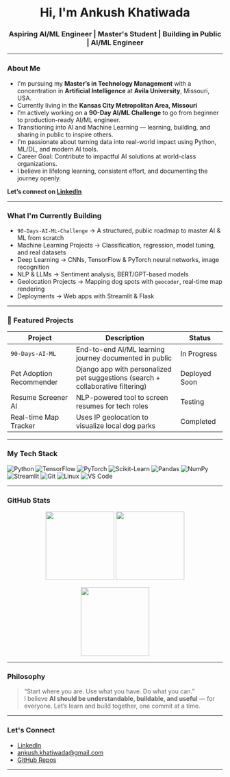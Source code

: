 <h1 align="center">Hi, I'm Ankush Khatiwada </h1>
<h3 align="center">Aspiring AI/ML Engineer | Master's Student | Building in Public | AI/ML Engineer</h3>

---

### About Me

-  I'm pursuing my **Master’s in Technology Management** with a concentration in **Artificial Intelligence** at **Avila University**, Missouri, USA.  
-  Currently living in the **Kansas City Metropolitan Area, Missouri**  
-  I’m actively working on a **90-Day AI/ML Challenge** to go from beginner to production-ready AI/ML engineer.  
-  Transitioning into AI and Machine Learning — learning, building, and sharing in public to inspire others.  
-  I'm passionate about turning data into real-world impact using Python, ML/DL, and modern AI tools.  
-  Career Goal: Contribute to impactful AI solutions at world-class organizations.  
-  I believe in lifelong learning, consistent effort, and documenting the journey openly.  

 **Let’s connect on [LinkedIn](https://www.linkedin.com/in/ankush-khatiwada-882a4a16a/)**

---

###  What I'm Currently Building

- `90-Days-AI-ML-Challenge` → A structured, public roadmap to master AI & ML from scratch  
-  Machine Learning Projects → Classification, regression, model tuning, and real datasets  
-  Deep Learning → CNNs, TensorFlow & PyTorch neural networks, image recognition  
-  NLP & LLMs → Sentiment analysis, BERT/GPT-based models  
-  Geolocation Projects → Mapping dog spots with `geocoder`, real-time map rendering  
-  Deployments → Web apps with Streamlit & Flask  

---

### 📁 Featured Projects

| Project | Description | Status |
|--------|-------------|--------|
| `90-Days-AI-ML` | End-to-end AI/ML learning journey documented in public |  In Progress |
| Pet Adoption Recommender | Django app with personalized pet suggestions (search + collaborative filtering) |  Deployed Soon |
| Resume Screener AI | NLP-powered tool to screen resumes for tech roles |  Testing |
| Real-time Map Tracker | Uses IP geolocation to visualize local dog parks |  Completed |

---

###  My Tech Stack

![Python](https://img.shields.io/badge/Python-3776AB?style=flat-square&logo=python&logoColor=white)
![TensorFlow](https://img.shields.io/badge/TensorFlow-FF6F00?style=flat-square&logo=tensorflow&logoColor=white)
![PyTorch](https://img.shields.io/badge/PyTorch-EE4C2C?style=flat-square&logo=pytorch&logoColor=white)
![Scikit-Learn](https://img.shields.io/badge/Scikit--Learn-F7931E?style=flat-square&logo=scikit-learn&logoColor=white)
![Pandas](https://img.shields.io/badge/Pandas-150458?style=flat-square&logo=pandas&logoColor=white)
![NumPy](https://img.shields.io/badge/NumPy-013243?style=flat-square&logo=numpy&logoColor=white)
![Streamlit](https://img.shields.io/badge/Streamlit-FF4B4B?style=flat-square&logo=streamlit&logoColor=white)
![Git](https://img.shields.io/badge/Git-F05032?style=flat-square&logo=git&logoColor=white)
![Linux](https://img.shields.io/badge/Linux-FCC624?style=flat-square&logo=linux&logoColor=black)
![VS Code](https://img.shields.io/badge/VS_Code-007ACC?style=flat-square&logo=visual-studio-code&logoColor=white)

---

###  GitHub Stats
<p align="center">
  <img src="https://github-readme-stats.vercel.app/api?username=Ankush-Khatiwadaa&show_icons=true&theme=tokyonight&count_private=true" height="160" />
  <img src="https://github-readme-stats.vercel.app/api/top-langs/?username=Ankush-Khatiwadaa&layout=compact&theme=tokyonight" height="160" />
</p>

<p align="center">
  <img src="https://github-readme-streak-stats.herokuapp.com/?user=Ankush-Khatiwadaa&theme=tokyonight" height="160"/>
</p>

---

### Philosophy

> “Start where you are. Use what you have. Do what you can.”  
> I believe **AI should be understandable, buildable, and useful** — for everyone. Let’s learn and build together, one commit at a time.

---

###  Let's Connect

-  [LinkedIn](https://www.linkedin.com/in/ankush-khatiwada-882a4a16a/)
- ankush.khatiwada@gmail.com
-  [GitHub Repos](https://github.com/Ankush-Khatiwadaa)

---
